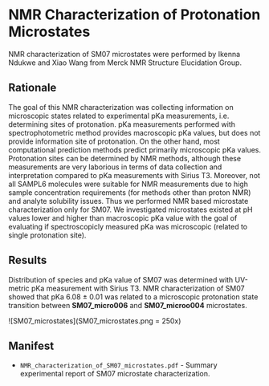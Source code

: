 # NMR Characterization of Protonation Microstates

NMR characterization of SM07 microstates were performed by Ikenna Ndukwe and Xiao Wang from Merck NMR Structure Elucidation Group.

## Rationale
The goal of this NMR characterization was collecting information on microscopic states related to experimental pKa measurements, i.e. determining sites of protonation.
pKa measurements performed with spectrophotometric method provides macroscopic pKa values, but does not provide information site of protonation. 
On the other hand, most computational prediction methods predict primarily microscopic pKa values. 
Protonation sites can be determined by NMR methods, although these measurements are very laborious in terms of data collection and interpretation compared to pKa measurements with Sirius T3. 
Moreover, not all SAMPL6 molecules were suitable for NMR measurements due to high sample concentration requirements (for methods other than proton NMR) and analyte solubility issues. 
Thus we performed NMR based microstate characterization only for SM07.
We investigated microstates existed at pH values lower and higher than macroscopic pKa value with the goal of evaluating if spectroscopicly measured pKa was microscopic (related to single protonation site).

## Results
Distribution of species and pKa value of SM07 was determined with UV-metric pKa measurement with Sirius T3.
NMR characterization of SM07 showed that pKa 6.08 ± 0.01 was related to a microscopic protonation state transition between **SM07_micro006** and **SM07_microo004** microstates.

![SM07_microstates](SM07_microstates.png = 250x)

## Manifest
- `NMR_characterization_of_SM07_microstates.pdf` - Summary experimental report of SM07 microstate characterization.

